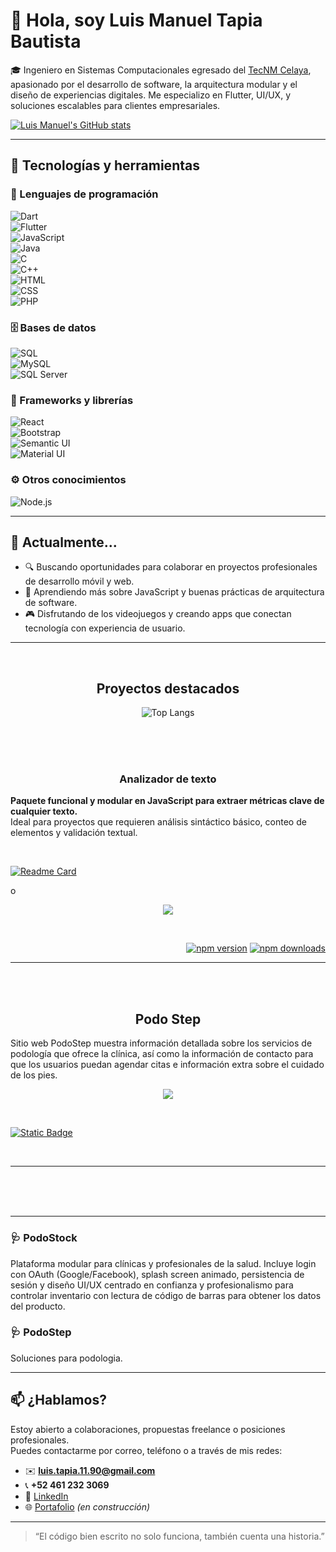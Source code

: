 # 👋 Hola, soy Luis Manuel Tapia Bautista

🎓 Ingeniero en Sistemas Computacionales egresado del [TecNM Celaya](https://www.itcelaya.edu.mx/), apasionado por el desarrollo de software, la arquitectura modular y el diseño de experiencias digitales. Me especializo en Flutter, UI/UX, y soluciones escalables para clientes empresariales.


[![Luis Manuel's GitHub stats](https://github-readme-stats.vercel.app/api?username=luismtapia&show_icons=true&theme=merko)](https://github.com/luismtapia)


---

## 🚀 Tecnologías y herramientas

### 🧠 Lenguajes de programación  
![Dart](https://img.shields.io/static/v1?label=Dart&labelColor=white&message=Language&color=0175C2&logo=dart)  
![Flutter](https://img.shields.io/static/v1?label=Flutter&labelColor=white&message=Framework&color=02569B&logo=flutter)  
![JavaScript](https://img.shields.io/static/v1?label=JavaScript&labelColor=white&message=Language&color=F7DF1E&logo=javascript)  
![Java](https://img.shields.io/static/v1?label=Java&labelColor=white&message=Language&color=007396&logo=java)  
![C](https://img.shields.io/static/v1?label=C&labelColor=white&message=Language&color=A8B9CC&logo=c)  
![C++](https://img.shields.io/static/v1?label=C%2B%2B&labelColor=white&message=Language&color=00599C&logo=cplusplus)  
![HTML](https://img.shields.io/static/v1?label=HTML&labelColor=white&message=Language&color=E34F26&logo=html5)  
![CSS](https://img.shields.io/static/v1?label=CSS&labelColor=white&message=Language&color=1572B6&logo=css3)  
![PHP](https://img.shields.io/static/v1?label=PHP&labelColor=white&message=Language&color=8993be&logo=php)

### 🗄️ Bases de datos  
![SQL](https://img.shields.io/static/v1?label=SQL&labelColor=white&message=Language&color=4479A1&logo=mysql)  
![MySQL](https://img.shields.io/static/v1?label=MySQL&labelColor=white&message=DBMS&color=4479A1&logo=mysql)  
![SQL Server](https://img.shields.io/static/v1?label=SQL%20Server&labelColor=white&message=DBMS&color=CC2927&logo=microsoftsqlserver)

### 🧩 Frameworks y librerías  
![React](https://img.shields.io/static/v1?label=React&labelColor=white&message=Framework&color=61DAFB&logo=react)  
![Bootstrap](https://img.shields.io/static/v1?label=Bootstrap&labelColor=white&message=Library&color=7952B3&logo=bootstrap)  
![Semantic UI](https://img.shields.io/static/v1?label=Semantic%20UI&labelColor=white&message=Library&color=35BDB2&logo=semanticuireact)  
![Material UI](https://img.shields.io/static/v1?label=Material%20UI&labelColor=white&message=Library&color=007FFF&logo=mui)

### ⚙️ Otros conocimientos  
![Node.js](https://img.shields.io/static/v1?label=Node.js&labelColor=white&message=Runtime&color=339933&logo=nodedotjs)

---

## 💼 Actualmente...

- 🔍 Buscando oportunidades para colaborar en proyectos profesionales de desarrollo móvil y web.  
- 🌱 Aprendiendo más sobre JavaScript y buenas prácticas de arquitectura de software.  
- 🎮 Disfrutando de los videojuegos y creando apps que conectan tecnología con experiencia de usuario.

---

<br>
<h2 align="center">
   Proyectos destacados
</h2>


<div align="center">
  <img src="https://github-readme-stats.vercel.app/api/top-langs/?username=luismtapia&layout=compact" alt="Top Langs">
</div>

<br><br><br>
<h3 align="center">
   Analizador de texto
</h3>

**Paquete funcional y modular en JavaScript para extraer métricas clave de cualquier texto.**  
Ideal para proyectos que requieren análisis sintáctico básico, conteo de elementos y validación textual.

<br>


[![Readme Card](https://github-readme-stats.vercel.app/api/pin/?username=luismtapia&repo=analyzer-text)](https://github.com/luismtapia/analyzer-text)

o

<p align="center">
  <img src="https://github-readme-stats.vercel.app/api/pin/?username=luismtapia&repo=analyzer-text" />
</p>

<br>

<div align="right">

[![npm version](https://img.shields.io/npm/v/analyzer-text.svg)](https://www.npmjs.com/package/analyzer-text)
[![npm downloads](https://img.shields.io/npm/dt/analyzer-text.svg)](https://www.npmjs.com/package/analyzer-text)

</div>

---
<br>
<br>




<h2 align="center">
   Podo Step
</h2>

   Sitio web PodoStep muestra información detallada sobre los servicios de podología que ofrece la clínica, así como la información de contacto para que los usuarios puedan agendar citas e información extra sobre el cuidado de los pies.

 
  
<p align="center">
  <img src="https://github-readme-stats.vercel.app/api/pin/?username=luismtapia&repo=podo-step" />
</p>

<br>

[![Static Badge](https://img.shields.io/badge/Visita%20la%20pagina%20web%20-%20podostep.com%20-%20%23F54927?style=flat&logo=firefoxbrowser&logoColor=%23FF7139&labelColor=%231F3A4B&color=%23FF7F11)](https://luismtapia.github.io/podo-step)

<br>

---


<br>
<br>
<br>

---


### 🩺 PodoStock  
Plataforma modular para clínicas y profesionales de la salud. Incluye login con OAuth (Google/Facebook), splash screen animado, persistencia de sesión y diseño UI/UX centrado en confianza y profesionalismo para controlar inventario con lectura de código de barras para obtener los datos del producto.










### 🩺 PodoStep  
Soluciones para podologia.



---

## 📫 ¿Hablamos?

Estoy abierto a colaboraciones, propuestas freelance o posiciones profesionales.  
Puedes contactarme por correo, teléfono o a través de mis redes:

- ✉️ **luis.tapia.11.90@gmail.com**  
- 📞 **+52 461 232 3069**  
- 💼 [LinkedIn](https://www.linkedin.com/in/luis-manuel-tapia-bautista-0b318b216)  
- 🌐 [Portafolio](https://github.com/luismtapia/portafolio) *(en construcción)*

---

> “El código bien escrito no solo funciona, también cuenta una historia.”
